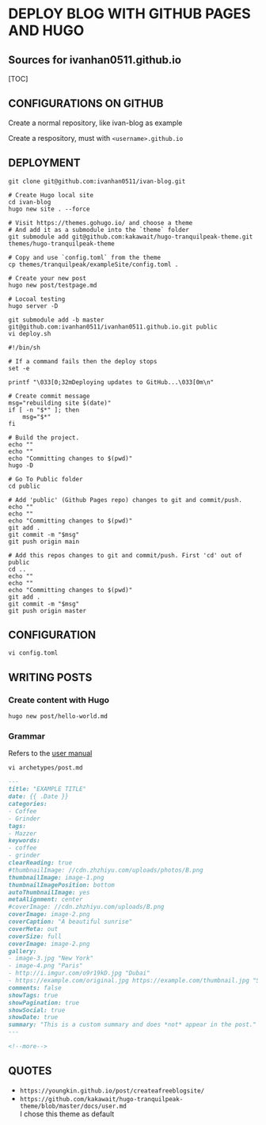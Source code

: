 # DEPLOY BLOG WITH GITHUB PAGES AND HUGO

## Sources for ivanhan0511.github.io


[TOC]

## CONFIGURATIONS ON GITHUB

Create a normal repository, like ivan-blog as example

Create a respository, must with `<username>.github.io`




## DEPLOYMENT

```shell
git clone git@github.com:ivanhan0511/ivan-blog.git

# Create Hugo local site
cd ivan-blog
hugo new site . --force

# Visit https://themes.gohugo.io/ and choose a theme
# And add it as a submodule into the `theme` folder
git submodule add git@github.com:kakawait/hugo-tranquilpeak-theme.git themes/hugo-tranquilpeak-theme

# Copy and use `config.toml` from the theme
cp themes/tranquilpeak/exampleSite/config.toml .

# Create your new post
hugo new post/testpage.md

# Locoal testing
hugo server -D
```
```shell
git submodule add -b master git@github.com:ivanhan0511/ivanhan0511.github.io.git public
vi deploy.sh
```

```shell
#!/bin/sh

# If a command fails then the deploy stops
set -e

printf "\033[0;32mDeploying updates to GitHub...\033[0m\n"

# Create commit message
msg="rebuilding site $(date)"
if [ -n "$*" ]; then
	msg="$*"
fi

# Build the project.
echo ""
echo ""
echo "Committing changes to $(pwd)"
hugo -D

# Go To Public folder
cd public

# Add 'public' (Github Pages repo) changes to git and commit/push.
echo ""
echo ""
echo "Committing changes to $(pwd)"
git add .
git commit -m "$msg"
git push origin main

# Add this repos changes to git and commit/push. First 'cd' out of public
cd ..
echo ""
echo ""
echo "Committing changes to $(pwd)"
git add .
git commit -m "$msg"
git push origin master
```




## CONFIGURATION

```shell
vi config.toml
```




## WRITING POSTS

### Create content with Hugo

```shell
hugo new post/hello-world.md
```


### Grammar

Refers to the [user manual](https://github.com/kakawait/hugo-tranquilpeak-theme/blob/master/docs/user.md)

```shell
vi archetypes/post.md
```
```md
---
title: "EXAMPLE TITLE"
date: {{ .Date }}
categories:
- Coffee
- Grinder
tags:
- Mazzer
keywords:
- coffee
- grinder
clearReading: true
#thumbnailImage: //cdn.zhzhiyu.com/uploads/photos/B.png
thumbnailImage: image-1.png
thumbnailImagePosition: bottom
autoThumbnailImage: yes
metaAlignment: center
#coverImage: //cdn.zhzhiyu.com/uploads/B.png
coverImage: image-2.png
coverCaption: "A beautiful sunrise"
coverMeta: out
coverSize: full
coverImage: image-2.png
gallery:
- image-3.jpg "New York"
- image-4.png "Paris"
- http://i.imgur.com/o9r19kD.jpg "Dubai"
- https://example.com/original.jpg https://example.com/thumbnail.jpg "Sidney"
comments: false
showTags: true
showPagination: true
showSocial: true
showDate: true
summary: "This is a custom summary and does *not* appear in the post."
---

<!--more-->
```




## QUOTES

- `https://youngkin.github.io/post/createafreeblogsite/`
- `https://github.com/kakawait/hugo-tranquilpeak-theme/blob/master/docs/user.md`  
  I chose this theme as default

